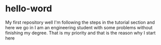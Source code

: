 # hello-word
My first repository
well I'm following the steps in the tutorial section and here we go in
I am an engineering student with some problems without finishing my degree. That is my priority and that is the reason why I start here
